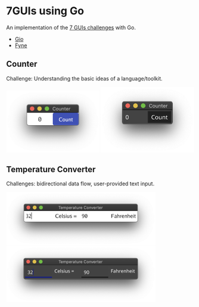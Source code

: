 # 7GUIs using Go

An implementation of the [7 GUIs challenges](https://eugenkiss.github.io/7guis/) with Go.

- [Gio](https://gioui.org/)
- [Fyne](https://fyne.io)

## Counter

Challenge: Understanding the basic ideas of a language/toolkit.

<span>
  <img src="gio/image/counter.png" width="250" alt="gio" />
  <img src="fyne/image/counter.png" width="250" alt="fyne" />
</span>

## Temperature Converter

Challenges: bidirectional data flow, user-provided text input.

<span>
  <img src="gio/image/temperature-converter.png" width="400" alt="gio" />
  <img src="fyne/image/temperature-converter.png" width="400" alt="fyne" />
</span>

